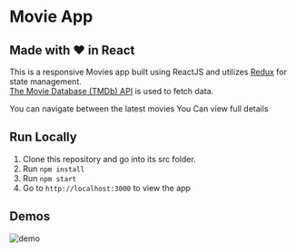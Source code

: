 # Movie App

Made with :heart: in React
-
This is a responsive Movies app built using ReactJS and utilizes [Redux](https://redux.js.org/) for state management.<br />
[The Movie Database (TMDb) API](https://www.themoviedb.org/documentation/api) is used to fetch data. <br />

You can navigate between the latest movies
You Can view full details 

**Run Locally**
-
 1.  Clone this repository and go into its src folder.
 2.  Run  `npm install`
 3.  Run  `npm start`
 4.  Go to  `http://localhost:3000`  to view the app

## Demos

![demo](https://github.com/mayararaby/Movie-App-React-Js/blob/master/demo.gif)




